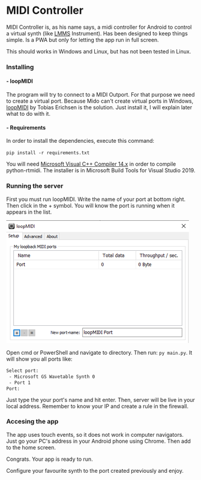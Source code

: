 # MIDI Controller

MIDI Controller is, as his name says, a midi controller for Android to control a virtual synth (like [LMMS](https://lmms.io) Instrument). Has been designed to keep things simple. Is a PWA but only for letting the app run in full screen.

This should works in Windows and Linux, but has not been tested in Linux.

### Installing

#### - loopMIDI

The program will try to connect to a MIDI Outport. For that purpose we need to create a virtual port. Because Mido can't create virtual ports in Windows, [loopMIDI](https://www.tobias-erichsen.de/software/loopmidi.html) by Tobias Erichsen is the solution. Just install it, I will explain later what to do with it.

####  - Requirements

In order to install the dependencies, execute this command:

`pip install -r requirements.txt`

You will need [Microsoft Visual C++ Compiler 14.x](https://visualstudio.microsoft.com/en/downloads/) in order to compile python-rtmidi. The installer is in Microsoft Build Tools for Visual Studio 2019.

### Running the server

First you must run loopMIDI. Write the name of your port at bottom right. Then click in the + symbol.
You will know the port is running when it appears in the list.

![loopMIDI](readme_img/loopMIDI.png)

Open cmd or PowerShell and navigate to directory. Then run: `py main.py`.
It will show you all ports like:

```
Select port: 
 - Microsoft GS Wavetable Synth 0
 - Port 1
Port:
```

Just type the your port's name and hit enter. Then, server will be live in your local address. Remember to know your IP and create a rule in the firewall.

### Accesing the app

The app uses touch events, so it does not work in computer navigators. Just go your PC's address in your Android phone using Chrome. Then add to the home screen.

Congrats. Your app is ready to run.

Configure your favourite synth to the port created previously and enjoy.
